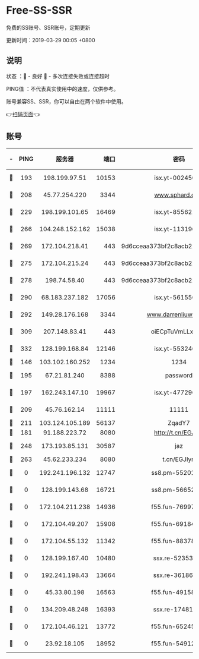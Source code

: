 # Free-SS-SSR

免费的SS账号、SSR账号，定期更新

更新时间：2019-03-29 00:05 +0800

## 说明

状态     ：🙂 - 良好 🙁 - 多次连接失败或连接超时

PING值   ：不代表真实使用中的速度，仅供参考。

账号兼容SS、SSR，你可以自由在两个软件中使用。

👉[扫码页面](https://liesauer.github.io/Free-SS-SSR/)👈

## 账号

|-|PING|服务器|端口|密码|加密方式|区域|
|:----:|:----:|:-----:|-----:|:----:|:----:|:----:|
|🙂|193|198.199.97.51|10153|isx.yt-00245029|aes-256-cfb|US|
|🙂|208|45.77.254.220|3344|www.sphard.com|aes-256-cfb|SG|
|🙂|229|198.199.101.65|16469|isx.yt-85562191|aes-256-cfb|US|
|🙂|266|104.248.152.162|15038|isx.yt-11319657|aes-256-cfb|SG|
|🙂|269|172.104.218.41|443|9d6cceaa373bf2c8acb22e60b6a58be6|aes-256-cfb|US|
|🙂|275|172.104.215.24|443|9d6cceaa373bf2c8acb22e60b6a58be6|aes-256-cfb|US|
|🙂|278|198.74.58.40|443|9d6cceaa373bf2c8acb22e60b6a58be6|aes-256-cfb|US|
|🙂|290|68.183.237.182|17056|isx.yt-56155627|aes-256-cfb|SG|
|🙂|292|149.28.176.168|3344|www.darrenliuwei.com|aes-256-cfb|AU|
|🙂|309|207.148.83.41|443|oiECpTuVmLLxk4Ts|aes-256-cfb|AU|
|🙂|332|128.199.168.84|12146|isx.yt-55324630|aes-256-cfb|SG|
|🙂|146|103.102.160.252|1234|1234|rc4-md5|JP|
|🙂|195|67.21.81.240|8388|password|aes-256-cfb|US|
|🙂|197|162.243.147.10|19967|isx.yt-47729696|aes-256-cfb|US|
|🙂|209|45.76.162.14|11111|11111|aes-256-cfb|SG|
|🙂|211|103.124.105.189|56137|ZqadY7|chacha20|US|
|🙁|181|91.188.223.72|8080|http://t.cn/EGJIyrl|rc4-md5|RU|
|🙁|248|173.193.85.131|30587|jaz|aes-256-cfb|US|
|🙁|263|45.62.233.234|8080|t.cn/EGJIyrl|rc4-md5|CA|
|🙁|0|192.241.196.132|12747|ss8.pm-55201194|aes-256-cfb|US|
|🙁|0|128.199.143.68|16721|ss8.pm-56652632|aes-256-cfb|SG|
|🙁|0|172.104.211.238|14936|f55.fun-76997042|aes-256-cfb|US|
|🙁|0|172.104.49.207|15908|f55.fun-69184695|aes-256-cfb|SG|
|🙁|0|172.104.55.132|11342|f55.fun-88378676|aes-256-cfb|SG|
|🙁|0|128.199.167.40|10480|ssx.re-52353486|aes-256-cfb|SG|
|🙁|0|192.241.198.43|13664|ssx.re-36186556|aes-256-cfb|US|
|🙁|0|45.33.80.198|16563|f55.fun-49158417|aes-256-cfb|US|
|🙁|0|134.209.48.248|16393|ssx.re-17481925|aes-256-cfb|US|
|🙁|0|172.104.46.121|13772|f55.fun-65245413|aes-256-cfb|SG|
|🙁|0|23.92.18.105|18952|f55.fun-54912159|aes-256-cfb|US|
